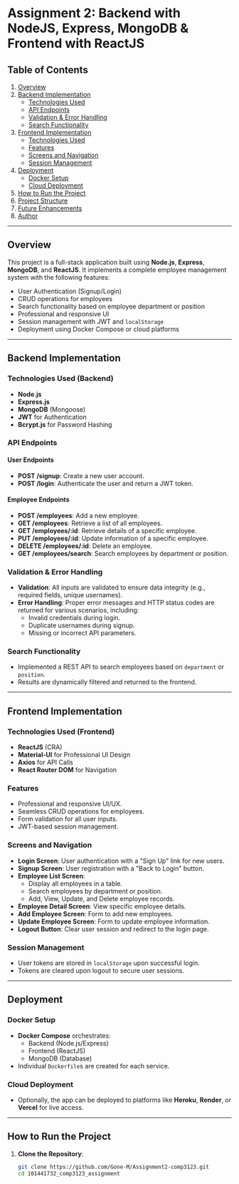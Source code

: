 
# Assignment 2: Backend with NodeJS, Express, MongoDB & Frontend with ReactJS

## Table of Contents
1. [Overview](#overview)
2. [Backend Implementation](#backend-implementation)
   - [Technologies Used](#technologies-used-backend)
   - [API Endpoints](#api-endpoints)
   - [Validation & Error Handling](#validation-error-handling)
   - [Search Functionality](#search-functionality)
3. [Frontend Implementation](#frontend-implementation)
   - [Technologies Used](#technologies-used-frontend)
   - [Features](#features)
   - [Screens and Navigation](#screens-and-navigation)
   - [Session Management](#session-management)
4. [Deployment](#deployment)
   - [Docker Setup](#docker-setup)
   - [Cloud Deployment](#cloud-deployment)
5. [How to Run the Project](#how-to-run-the-project)
6. [Project Structure](#project-structure)
7. [Future Enhancements](#future-enhancements)
8. [Author](#author)

---

## Overview

This project is a full-stack application built using **Node.js**, **Express**, **MongoDB**, and **ReactJS**. It implements a complete employee management system with the following features:
- User Authentication (Signup/Login)
- CRUD operations for employees
- Search functionality based on employee department or position
- Professional and responsive UI
- Session management with JWT and `localStorage`
- Deployment using Docker Compose or cloud platforms

---

## Backend Implementation

### Technologies Used (Backend)
- **Node.js**
- **Express.js**
- **MongoDB** (Mongoose)
- **JWT** for Authentication
- **Bcrypt.js** for Password Hashing

### API Endpoints
#### User Endpoints
- **POST /signup**: Create a new user account.
- **POST /login**: Authenticate the user and return a JWT token.

#### Employee Endpoints
- **POST /employees**: Add a new employee.
- **GET /employees**: Retrieve a list of all employees.
- **GET /employees/:id**: Retrieve details of a specific employee.
- **PUT /employees/:id**: Update information of a specific employee.
- **DELETE /employees/:id**: Delete an employee.
- **GET /employees/search**: Search employees by department or position.

### Validation & Error Handling
- **Validation**: All inputs are validated to ensure data integrity (e.g., required fields, unique usernames).
- **Error Handling**: Proper error messages and HTTP status codes are returned for various scenarios, including:
  - Invalid credentials during login.
  - Duplicate usernames during signup.
  - Missing or incorrect API parameters.

### Search Functionality
- Implemented a REST API to search employees based on `department` or `position`.
- Results are dynamically filtered and returned to the frontend.

---

## Frontend Implementation

### Technologies Used (Frontend)
- **ReactJS** (CRA)
- **Material-UI** for Professional UI Design
- **Axios** for API Calls
- **React Router DOM** for Navigation

### Features
- Professional and responsive UI/UX.
- Seamless CRUD operations for employees.
- Form validation for all user inputs.
- JWT-based session management.

### Screens and Navigation
- **Login Screen**: User authentication with a "Sign Up" link for new users.
- **Signup Screen**: User registration with a "Back to Login" button.
- **Employee List Screen**:
  - Display all employees in a table.
  - Search employees by department or position.
  - Add, View, Update, and Delete employee records.
- **Employee Detail Screen**: View specific employee details.
- **Add Employee Screen**: Form to add new employees.
- **Update Employee Screen**: Form to update employee information.
- **Logout Button**: Clear user session and redirect to the login page.

### Session Management
- User tokens are stored in `localStorage` upon successful login.
- Tokens are cleared upon logout to secure user sessions.

---

## Deployment

### Docker Setup
- **Docker Compose** orchestrates:
  - Backend (Node.js/Express)
  - Frontend (ReactJS)
  - MongoDB (Database)
- Individual `Dockerfile`s are created for each service.

### Cloud Deployment
- Optionally, the app can be deployed to platforms like **Heroku**, **Render**, or **Vercel** for live access.

---

## How to Run the Project

1. **Clone the Repository**:
   ```bash
   git clone https://github.com/Gone-M/Assignment2-comp3123.git
   cd 101441732_comp3123_assignment
